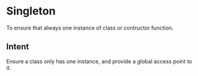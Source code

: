 # Singleton
To ensure that always one instance of class or contructor function.

## Intent
Ensure a class only has one instance, and provide a global access point to it.